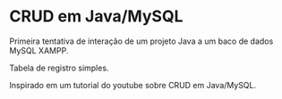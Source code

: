 # CRUD em Java/MySQL
Primeira tentativa de interação de um projeto Java a um baco de dados MySQL XAMPP.

Tabela de registro simples.

Inspirado em um tutorial do youtube sobre CRUD em Java/MySQL.
